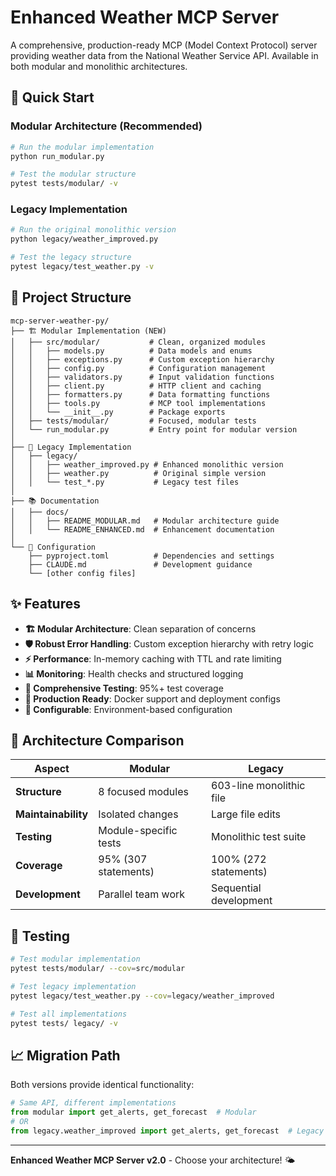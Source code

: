 # Enhanced Weather MCP Server

A comprehensive, production-ready MCP (Model Context Protocol) server providing weather data from the National Weather Service API. Available in both modular and monolithic architectures.

## 🚀 Quick Start

### Modular Architecture (Recommended)
```bash
# Run the modular implementation
python run_modular.py

# Test the modular structure
pytest tests/modular/ -v
```

### Legacy Implementation
```bash
# Run the original monolithic version
python legacy/weather_improved.py

# Test the legacy structure
pytest legacy/test_weather.py -v
```

## 📁 Project Structure

```
mcp-server-weather-py/
├── 🏗️ Modular Implementation (NEW)
│   ├── src/modular/           # Clean, organized modules
│   │   ├── models.py          # Data models and enums
│   │   ├── exceptions.py      # Custom exception hierarchy
│   │   ├── config.py          # Configuration management
│   │   ├── validators.py      # Input validation functions
│   │   ├── client.py          # HTTP client and caching
│   │   ├── formatters.py      # Data formatting functions
│   │   ├── tools.py           # MCP tool implementations
│   │   └── __init__.py        # Package exports
│   ├── tests/modular/         # Focused, modular tests
│   └── run_modular.py         # Entry point for modular version
│
├── 📄 Legacy Implementation
│   ├── legacy/
│   │   ├── weather_improved.py # Enhanced monolithic version
│   │   ├── weather.py          # Original simple version
│   │   └── test_*.py           # Legacy test files
│
├── 📚 Documentation
│   ├── docs/
│   │   ├── README_MODULAR.md   # Modular architecture guide
│   │   └── README_ENHANCED.md  # Enhancement documentation
│
└── 🔧 Configuration
    ├── pyproject.toml          # Dependencies and settings
    ├── CLAUDE.md               # Development guidance
    └── [other config files]
```

## ✨ Features

- **🏗️ Modular Architecture**: Clean separation of concerns
- **🛡️ Robust Error Handling**: Custom exception hierarchy with retry logic
- **⚡ Performance**: In-memory caching with TTL and rate limiting
- **📊 Monitoring**: Health checks and structured logging
- **🧪 Comprehensive Testing**: 95%+ test coverage
- **🐳 Production Ready**: Docker support and deployment configs
- **🔧 Configurable**: Environment-based configuration

## 🔄 Architecture Comparison

| **Aspect** | **Modular** | **Legacy** |
|------------|-------------|------------|
| **Structure** | 8 focused modules | 603-line monolithic file |
| **Maintainability** | Isolated changes | Large file edits |
| **Testing** | Module-specific tests | Monolithic test suite |
| **Coverage** | 95% (307 statements) | 100% (272 statements) |
| **Development** | Parallel team work | Sequential development |

## 🧪 Testing

```bash
# Test modular implementation
pytest tests/modular/ --cov=src/modular

# Test legacy implementation
pytest legacy/test_weather.py --cov=legacy/weather_improved

# Test all implementations
pytest tests/ legacy/ -v
```

## 📈 Migration Path

Both versions provide identical functionality:

```python
# Same API, different implementations
from modular import get_alerts, get_forecast  # Modular
# OR
from legacy.weather_improved import get_alerts, get_forecast  # Legacy
```

---

**Enhanced Weather MCP Server v2.0** - Choose your architecture! 🌤️
